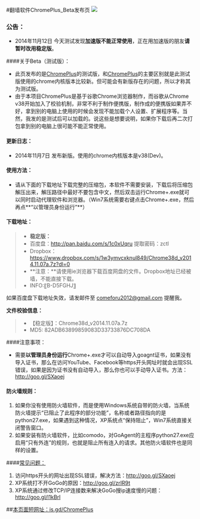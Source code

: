 #翻墙软件ChromePlus_Beta发布页 ![](https://oq1gjg.bl3301.livefilestore.com/y2mlLXDCNxE4Puvrh_LvWZjKjFJWNvFh1qLCNBpKa_ykS9zlKUsqg2lImG3Tje3vbcsJt9TWo3BLvQP5Bs8xM_hLPpT3mvfZEcjo6e4sfZqSoM7F4Tr2GuZ2rOGGGzLdFgc/chrome48.ico?psid=1)

### 公告：
* 2014年11月12日 今天测试发现**加速版不能正常使用**，正在用加速版的朋友**请暂时改用稳定版**。

####关于Beta（测试版）：
* 此页发布的是[ChromePlus](https://github.com/comeforu2012/truth/wiki/ChromePlus)的测试版，和[ChromePlus](https://github.com/comeforu2012/truth/wiki/ChromePlus)的主要区别就是此测试版使用的chrome内核版本比较新。但可能会有新版存在的问题，所以才称其为测试版。
* 由于本项目ChromePlus是基于谷歌Chrome浏览器制作，而谷歌从Chrome v38开始加入了校验机制，非常不利于制作便携版，制作成的便携版如果弄不好，拿到别的电脑上使用的时候会发现不能加载个人设置、扩展程序等。当然，我发的是测试后可以加载的。说这些是想要说明，如果你下载后再二次打包拿到别的电脑上很可能不能正常使用。

#### 更新日志：
* 2014年11月7日 发布新版。使用的chrome内核版本是v38(Dev)。

#### 使用方法：
* 请从下面的下载地址下载完整的压缩包，本软件不需要安装，下载后将压缩包解压出来，解压路径中最好不要包含中文，然后双击运行Chrome+.exe就可以同时启动代理软件和浏览器。（Win7系统需要右键点击Chrome+.exe，然后再点**“以管理员身份运行”**）

#### 下载地址：
> * **稳定版：** 
>  * 百度盘：http://pan.baidu.com/s/1c0xUqru 提取密码：zctl
>  * Dropbox：https://www.dropbox.com/s/1w3ymvcxknul849/Chrome38d_v2014.11.07a.7z?dl=0
> * **注意：**请使用ie浏览器下载百度网盘的文件。Dropbox地址已经被墙，不能直接下载。
> * INFO:〖B-D5FGHJ〗

如果百度盘下载地址失效，请发邮件至 comeforu2012@gmail.com 提醒我。

**文件校验信息：**
> * 【稳定版】：Chrome38d_v2014.11.07a.7z
> * MD5: 82ADB63899859083D33733876DC708DA

####注意事项：
* 需要**以管理员身份运行**Chrome+.exe才可以自动导入goagnt证书，如果没有导入证书，那么在访问YouTube、Facebook等https开头网址时就会出现SSL错误，如果是因为证书没有自动导入，那么你也可以手动导入证书。方法：http://goo.gl/SXaoej

#### 防火墙规则：
1. 如果你没有使用防火墙软件，而是使用Windows系统自带的防火墙，当系统防火墙提示“已阻止了此程序的部分功能”，名称或者路径指向的是python27.exe，如果遇到这种情况，XP系统点“保持阻止”，Win7系统直接关闭警告窗口。
2. 如果安装有防火墙软件，比如comodo，对GoAgent的主程序python27.exe应启用“只有外连”的规则，也就是阻止所有连入的请求。其他防火墙软件也是同样的设置。

####[常见问题：](https://github.com/comeforu2012/FQ_FAQ/wiki)

1. 访问https开头的网址出现SSL错误，解决方法：http://goo.gl/SXaoej
2. XP系统打不开GoGo的原因：http://goo.gl/zrIR9t
3. XP系统通过修改TCP/IP连接数来解决GoGo搜ip速度慢的问题：http://goo.gl/l1kBrl

##[本页面短网址：is.gd/ChromePlus](http://is.gd/ChromePlus)